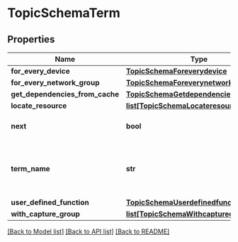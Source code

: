 # TopicSchemaTerm

## Properties
Name | Type | Description | Notes
------------ | ------------- | ------------- | -------------
**for_every_device** | [**TopicSchemaForeverydevice**](TopicSchemaForeverydevice.md) |  | [optional] 
**for_every_network_group** | [**TopicSchemaForeverynetworkgroup**](TopicSchemaForeverynetworkgroup.md) |  | [optional] 
**get_dependencies_from_cache** | [**TopicSchemaGetdependenciesfromcache**](TopicSchemaGetdependenciesfromcache.md) |  | [optional] 
**locate_resource** | [**list[TopicSchemaLocateresource]**](TopicSchemaLocateresource.md) |  | [optional] 
**next** | **bool** | Continue evaluating next term | [optional] 
**term_name** | **str** | Term name. Should be of pattern [a-zA-Z][a-zA-Z0-9-]* | 
**user_defined_function** | [**TopicSchemaUserdefinedfunction**](TopicSchemaUserdefinedfunction.md) |  | [optional] 
**with_capture_group** | [**list[TopicSchemaWithcapturegroup]**](TopicSchemaWithcapturegroup.md) |  | [optional] 

[[Back to Model list]](../README.md#documentation-for-models) [[Back to API list]](../README.md#documentation-for-api-endpoints) [[Back to README]](../README.md)



